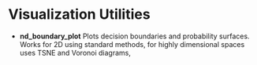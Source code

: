 # Visualization Utilities

- **nd_boundary_plot** Plots decision boundaries and probability surfaces. Works for 2D using standard methods, for highly dimensional spaces uses TSNE and Voronoi diagrams,
